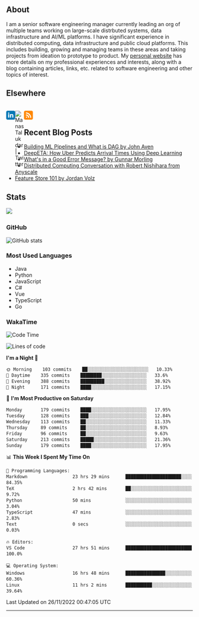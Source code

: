## About

I am a senior software engineering manager currently leading an org of multiple teams working on large-scale distrbuted systems, data infrastructure and AI/ML platforms. I have significant experience in distributed computing, data infrastructure and public cloud platforms. This includes building, growing and managing teams in these areas and taking projects from ideation to prototype to product. My [personal website](https://manastalukdar.github.io/) has more details on my professional experiences and interests, along with a blog containing articles, links, etc. related to software engineering and other topics of interest.

## Elsewhere

</br>

<a href="https://www.linkedin.com/in/manastalukdar" target="_blank">
  <img align="left" alt="Manas Talukdar | Linkedin" width="24px" src="https://raw.githubusercontent.com/edent/SuperTinyIcons/master/images/svg/linkedin.svg" />
</a>
<a href="https://www.twitter.com/manastalukdar" target="_blank">
  <img align="left" alt="Manas Talukdar | Twitter" width="24px" src="https://github.com/TheDudeThatCode/TheDudeThatCode/blob/master/Assets/Twitter.svg" />
</a>
<a href="https://manastalukdar.github.io/" target="_blank">
  <img align="left" alt="Manas Talukdar | Website" width="24px" src="https://github.com/edent/SuperTinyIcons/blob/master/images/svg/rss.svg" />
</a>

</br>

## Recent Blog Posts

<!-- BLOG:START -->
- [Building ML Pipelines and What is DAG by John Aven](https://manastalukdar.github.io/blog/2022/03/21/building-ml-pipelines-dag/)
- [DeepETA: How Uber Predicts Arrival Times Using Deep Learning](https://manastalukdar.github.io/blog/2022/03/21/deepeta-uber-predicts-arrival-times-deep-learning/)
- [What&#39;s in a Good Error Message? by Gunnar Morling](https://manastalukdar.github.io/blog/2022/02/11/good-error-message-gunnar-morling/)
- [Distributed Computing Conversation with Robert Nishihara from Anyscale](https://manastalukdar.github.io/blog/2022/01/24/distributed-computing-conversation-robert-nishihara-anyscale/)
- [Feature Store 101 by Jordan Volz](https://manastalukdar.github.io/blog/2022/01/22/feature-store-101-jordan-volz/)
<!-- BLOG:END -->

## Stats

![](https://komarev.com/ghpvc/?username=manastalukdar)

### GitHub

![GitHub stats](https://github-readme-stats.vercel.app/api?username=manastalukdar&show_icons=true&hide_border=true&hide_rank=true&hide_title=true&icon_color=79ff97&text_color=cecac3&bg_color=4d4b4b)

### Most Used Languages

- Java
- Python
- JavaScript
- C#
- Vue
- TypeScript
- Go

<!--
![Top Langs](https://github-readme-stats.vercel.app/api/top-langs/?username=manastalukdar&layout=compact&hide_border=true&hide_title=true&icon_color=79ff97&text_color=cecac3&bg_color=4d4b4b)
-->

### WakaTime

<!--START_SECTION:waka-->
![Code Time](http://img.shields.io/badge/Code%20Time-3%2C073%20hrs%205%20mins-blue)

![Lines of code](https://img.shields.io/badge/From%20Hello%20World%20I%27ve%20Written-16%20Thousand%20lines%20of%20code-blue)

**I'm a Night 🦉** 

```text
🌞 Morning    103 commits    ██░░░░░░░░░░░░░░░░░░░░░░░   10.33% 
🌆 Daytime    335 commits    ████████░░░░░░░░░░░░░░░░░   33.6% 
🌃 Evening    388 commits    █████████░░░░░░░░░░░░░░░░   38.92% 
🌙 Night      171 commits    ████░░░░░░░░░░░░░░░░░░░░░   17.15%

```
📅 **I'm Most Productive on Saturday** 

```text
Monday       179 commits    ████░░░░░░░░░░░░░░░░░░░░░   17.95% 
Tuesday      128 commits    ███░░░░░░░░░░░░░░░░░░░░░░   12.84% 
Wednesday    113 commits    ██░░░░░░░░░░░░░░░░░░░░░░░   11.33% 
Thursday     89 commits     ██░░░░░░░░░░░░░░░░░░░░░░░   8.93% 
Friday       96 commits     ██░░░░░░░░░░░░░░░░░░░░░░░   9.63% 
Saturday     213 commits    █████░░░░░░░░░░░░░░░░░░░░   21.36% 
Sunday       179 commits    ████░░░░░░░░░░░░░░░░░░░░░   17.95%

```


📊 **This Week I Spent My Time On** 

```text
💬 Programming Languages: 
Markdown                 23 hrs 29 mins      █████████████████████░░░░   84.35% 
TeX                      2 hrs 42 mins       ██░░░░░░░░░░░░░░░░░░░░░░░   9.72% 
Python                   50 mins             ░░░░░░░░░░░░░░░░░░░░░░░░░   3.04% 
TypeScript               47 mins             ░░░░░░░░░░░░░░░░░░░░░░░░░   2.83% 
Text                     0 secs              ░░░░░░░░░░░░░░░░░░░░░░░░░   0.03%

🔥 Editors: 
VS Code                  27 hrs 51 mins      █████████████████████████   100.0%

💻 Operating System: 
Windows                  16 hrs 48 mins      ███████████████░░░░░░░░░░   60.36% 
Linux                    11 hrs 2 mins       ██████████░░░░░░░░░░░░░░░   39.64%

```


 Last Updated on 26/11/2022 00:47:05 UTC
<!--END_SECTION:waka-->

---

<!--

**manastalukdar/manastalukdar** is a ✨ _special_ ✨ repository because its `README.md` (this file) appears on your GitHub profile.

Here are some ideas to get you started:

- 🔭 I’m currently working on ...
- 🌱 I’m currently learning ...
- 👯 I’m looking to collaborate on ...
- 🤔 I’m looking for help with ...
- 💬 Ask me about ...
- 📫 How to reach me: ...
- 😄 Pronouns: ...
- ⚡ Fun fact: ...
-->
